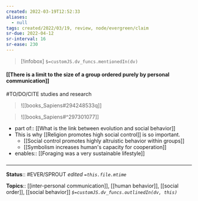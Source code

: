 ```yaml
---
created: 2022-03-19T12:52:33 
aliases:
  - null
tags: created/2022/03/19, review, node/evergreen/claim
sr-due: 2022-04-12
sr-interval: 16
sr-ease: 230
---
```

> [!infobox]
`$=customJS.dv_funcs.mentionedIn(dv)`

#### [[There is a limit to the size of a group ordered purely by personal communication]] 

#TO/DO/CITE studies and research

> ![[books_Sapiens#294248533q]]


> ![[books_Sapiens#^297301077]]

- part of:: [[What is the link between evolution and social behavior]]
- This is why [[Religion promotes high social control]] is so important.
	- [[Social control promotes highly altruistic behavior within groups]]
	- [[Symbolism increases human's capacity for cooperation]]
- enables:: [[Foraging was a very sustainable lifestyle]]

### <hr class="footnote"/>

**Status**:: #EVER/SPROUT
*edited `=this.file.mtime`*

**Topics**:: [[inter-personal communication]], [[human behavior]], [[social order]], [[social behavior]]
*`$=customJS.dv_funcs.outlinedIn(dv, this)`*
